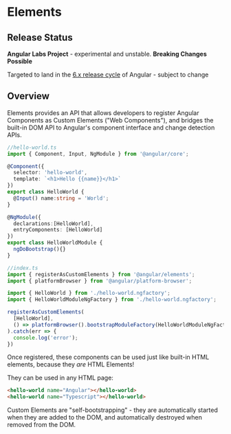 # Elements

## Release Status

**Angular Labs Project** - experimental and unstable. **Breaking Changes Possible** 

Targeted to land in the [6.x release cycle](https://github.com/angular/angular/blob/master/docs/RELEASE_SCHEDULE.md) of Angular - subject to change

## Overview

Elements provides an API that allows developers to register Angular Components as Custom Elements 
("Web Components"), and bridges the built-in DOM API to Angular's component interface and change 
detection APIs.

```ts
//hello-world.ts
import { Component, Input, NgModule } from '@angular/core';

@Component({
  selector: 'hello-world',
  template: `<h1>Hello {{name}}</h1>`
})
export class HelloWorld {
  @Input() name:string = 'World';
}

@NgModule({
  declarations:[HelloWorld],
  entryComponents: [HelloWorld]
})
export class HelloWorldModule {
  ngDoBootstrap(){}
}
```
```ts
//index.ts
import { registerAsCustomElements } from '@angular/elements';
import { platformBrowser } from '@angular/platform-browser';

import { HelloWorld } from './hello-world.ngfactory';
import { HelloWorldModuleNgFactory } from './hello-world.ngfactory';

registerAsCustomElements(
  [HelloWorld],
  () => platformBrowser().bootstrapModuleFactory(HelloWorldModuleNgFactory)
).catch(err => {
  console.log('error');
})

```
Once registered, these components can be used just like built-in HTML elements, because they *are* 
HTML Elements!

They can be used in any HTML page:

```html
<hello-world name="Angular"></hello-world>
<hello-world name="Typescript"></hello-world>
```

Custom Elements are "self-bootstrapping" - they are automatically started when they are added to the 
DOM, and automatically destroyed when removed from the DOM.